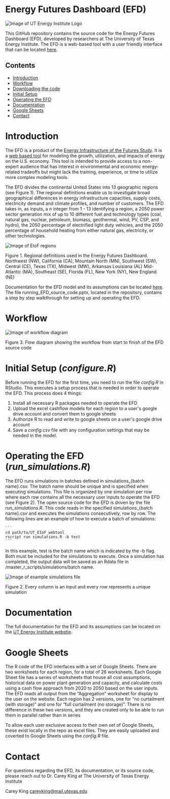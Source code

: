 # Energy Futures Dashboard (EFD)

![Image of UT Energy Institute Logo](https://github.com/ut-energy-institute/UT_EIoF_webtool/blob/7941cb97ccaf1fb48a02933b714a1b71381cd66c/images/RGB_formal_Energy_Institute.png)

This GitHub repository contains the source code for the Energy Futures Dashboard (EFD), developed by researchers at The University of Texas Energy Institute. The EFD is a web-based tool with a user friendly interface that can be located [here](http://energyfuturesdashboard.energy.utexas.edu/).

## Contents

* [Introduction](#Introduction)
* [Workflow](#Workflow)
* [Downloading the code](#Download)
* [Initial Setup](#Setup)
* [Operating the EFD](#Operating)
* [Documentation](#Documentation)
* [Google Sheets](#GoogleSheets)
* [Contact](#Contact)

<a name="Introduction"></a>
# Introduction
The EFD is a product of the [Energy Infrastructure of the Futures Study](https://energy.utexas.edu/policy/eiof). It is a [web based tool](http://energyfuturesdashboard.energy.utexas.edu/) for modeling the growth, utilization, and impacts of energy on the U.S. economy. This tool is intended to provide access to a non-expert audience that has interest in environmental and economic energy-related tradeoffs but might lack the training, experience, or time to utilize more complex modeling tools.

The EFD divides the continental United States into 13 geographic regions (see Figure 1). The regional definitions enable us to investigate broad geographical differences in energy infrastructure capacities, supply costs, electricity demand and climate profiles, and number of customers. The EFD takes in, as inputs, a n integer from 1 - 13 identifying a region,  a 2050 power sector generation mix of up to 10 different fuel and technology types (coal, natural gas, nuclear, petroleum, biomass, geothermal, wind, PV, CSP, and hydro), the 2050 percentage of electrified light duty vehicles, and the 2050 percentage of household heating from either natural gas, electricity, or other technologies.

![Image of EIoF regions](https://github.com/ut-energy-institute/UT_EIoF_webtool/blob/8f2b11b6118319aec0d16d7081773b9dcb66086a/images/eiof_regions.png)

Figure 1. Regional definitions used in the Energy Futures Dashboard. Northwest (NW), California (CA), Mountain North (MN), Southwest (SW), Central (CE), Texas (TX), Midwest (MW), Arkansas Louisiana (AL) Mid-Atlantic (MA), Southeast (SE), Florida (FL), New York (NY), New England (NE)


Documentation for the EFD model and its assumptions can be located [here](https://energy.utexas.edu/energy-futures-dashboard-documentation).
The file running_EFD_source_code.pptx, located in the repository, contains a step by step walkthrough for setting up and operating the EFD.

<a name="Workflow"></a>
# Workflow

![Image of workflow diagram](https://github.com/ut-energy-institute/UT_EIoF_webtool/blob/9a9da91fe97eb504fcac38e3701dc84f328d37fb/images/flow_diagram.png)

Figure 3. Flow diagram showing the workflow from start to finish of the EFD source code

<a name="Setup"></a>
# Initial Setup (_configure.R_)

Before running the EFD for the first time, you need to run the file _config.R_ in RStudio. This executes a setup process that is needed in order to operate the EFD. This process does 4 things:
  1. Install all necessary R packages needed to operate the EFD
  2. Upload the excel cashflow models for each region to a user's google drive account and convert them to google sheets
  3. Authorize R to read and write to google sheets on a user's google drive account
  4. Save a _config.csv_ file with any configuration settings that may be needed in the model.

<a name="Operating"></a>
# Operating the EFD (_run_simulations.R_)

The EFD runs simulations in batches defined in simulations_{batch name}.csv. The batch name should be unique and is specified when executing simulations. This file is organized by one simulation per row where each row contains all the necessary user inputs to operate the EFD (see Figure 2). The open source code for the EFD is driven by the file _run_simulations.R_. This code reads in the specified simulations_{batch name}.csv and executes the simulations consecutively, row by row. The following lines are an example of how to execute a batch of simulations: 
    
    ```
    cd path/to/UT_EIoF_webtool
    rscript run simulations.R -b test
    ```
    
In this example, test is the batch name which is indicated by the -b flag. Both must be included for the simulations to execute. Once a simulation has completed, the output data will be saved as an Rdata file in /master_r_scripts/simulations/batch name. 

![Image of example simulations file](https://github.com/ut-energy-institute/UT_EIoF_webtool/blob/8f2b11b6118319aec0d16d7081773b9dcb66086a/images/simulation_test.png)

Figure 2. Every column is an input and every row represents a unique simulation

<a name="Documentation"></a>
# Documentation
The full documentation for the EFD and its assumptions can be located on the [UT Energy Institute webstie](https://energy.utexas.edu/energy-futures-dashboard-documentation). 


<a name="GoogleSheets"></a>
# Google Sheets

The R code of the EFD interfaces with a set of Google Sheets. There are two worksheets for each region, for a total of 26 worksheets. Each Google Sheet file has a series of worksheets that house all cost assumptions, historical data on power plant generation and capacity, and calculate costs using a cash flow approach from 2020 to 2050 based on the user inputs.  The EFD reads all output from the “Aggregation” worksheet for display to the user on the website.  Each region has 2 versions, one for “no curtailment (with storage)” and one for “full curtailment (no storage)”.  There is no difference in these two versions, and they are created only to be able to run them in parallel rather than in series

To allow each user exclusive access to their own set of Google Sheets, these exist locally in the repo as excel files. They are easily uploaded and coverted to Google Sheets using the _config.R_ file. 

<a name="Contact"></a>
# Contact

For questions regarding the EFD, its documentation, or its source code, please reach out to Dr. Carey King at The University of Texas Energy Institute

Carey King
careyking@mail.utexas.edu
